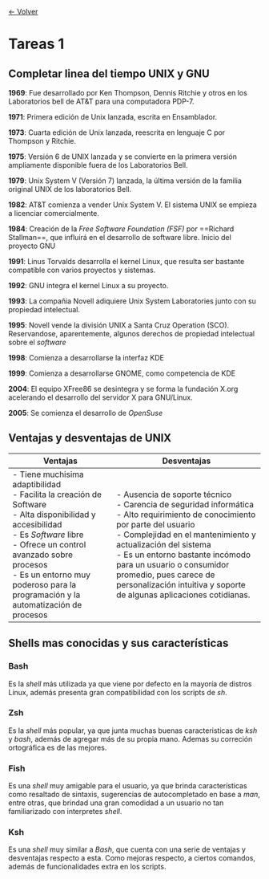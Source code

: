 [<- Volver](../SistemasUNIX.md)
# Tareas 1
## Completar linea del tiempo UNIX y GNU

**1969**: Fue desarrollado por Ken Thompson, Dennis Ritchie y otros en los Laboratorios bell de AT&T para una computadora PDP-7.

**1971**: Primera edición de Unix lanzada, escrita en Ensamblador.

**1973**: Cuarta edición de Unix lanzada, reescrita en lenguaje C por Thompson y Ritchie.

**1975**: Versión 6 de UNIX lanzada y se convierte en la primera versión ampliamente disponible fuera de los Laboratorios Bell.

**1979**: Unix System V (Versión 7) lanzada, la última versión de la familia original UNIX de los laboratorios Bell.

**1982**: AT&T comienza a vender Unix System V. El sistema UNIX se empieza a licenciar comercialmente.

**1984**: Creación de la *Free Software Foundation (FSF)* por ==Richard Stallman==, que influirá en el desarrollo de software libre. Inicio del proyecto GNU

**1991**: Linus Torvalds desarrolla el kernel Linux, que resulta ser bastante compatible con varios proyectos y sistemas.

**1992**: GNU integra el kernel Linux a su proyecto.

**1993**: La compañia Novell adiquiere Unix System Laboratories junto con su propiedad intelectual.

**1995**: Novell vende la división UNIX a Santa Cruz Operation (SCO). Reservandose, aparentemente, algunos derechos de propiedad intelectual sobre el *software*

**1998**: Comienza a desarrollarse la interfaz KDE

**1999**: Comienza a desarrollarse GNOME, como competencia de KDE

**2004**: El equipo XFree86 se desintegra y se forma la fundación X.org acelerando el desarrollo del servidor X para GNU/Linux.

**2005**: Se comienza el desarrollo de *OpenSuse*

## Ventajas y desventajas de UNIX

| Ventajas                                                                                                                                                                                                                                                                    | Desventajas                                                                                                                                                                                                                                                                                                                                                            |
| --------------------------------------------------------------------------------------------------------------------------------------------------------------------------------------------------------------------------------------------------------------------------- | ---------------------------------------------------------------------------------------------------------------------------------------------------------------------------------------------------------------------------------------------------------------------------------------------------------------------------------------------------------------------- |
| - Tiene muchisima adaptibilidad<br>- Facilita la creación de Software<br>- Alta disponibilidad y accesibilidad<br>- Es *Software* libre<br>- Ofrece un control avanzado sobre procesos<br>- Es un entorno muy poderoso para la programación y la automatización de procesos | - Ausencia de soporte técnico<br>- Carencia de seguridad informática<br>- Alto requirimiento de conocimiento por parte del usuario<br>- Complejidad en el mantenimiento y actualización del sistema<br>- Es un entorno bastante incómodo para un usuario o consumidor promedio, pues carece de personalización intuitiva y soporte de algunas aplicaciones cotidianas. |

## Shells mas conocidas y sus características

### Bash

Es la *shell* más utilizada ya que viene por defecto en la mayoría de distros Linux, además presenta gran compatibilidad con los scripts de *sh*.

### Zsh

Es la *shell* más popular, ya que junta muchas buenas caracteristicas de *ksh* y *bash*, además de agregar más de su propia mano. Ademas su correción ortográfica es de las mejores.

### Fish

Es una *shell* muy amigable para el usuario, ya que brinda características como resaltado de sintaxis, sugerencias de autocompletado en base a *man*, entre otras, que brindad una gran comodidad a un usuario no tan familiarizado con interpretes *shell*.

### Ksh

Es una *shell* muy similar a *Bash*, que cuenta con una serie de ventajas y desventajas respecto a esta. Como mejoras respecto, a ciertos comandos, además de funcionalidades extra en los scripts.